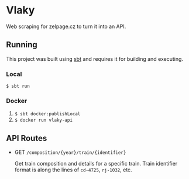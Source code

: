 # Vlaky

Web scraping for zelpage.cz to turn it into an API.

## Running

This project was built using [sbt](https://www.scala-sbt.org/) and requires it for building and executing.

### Local

`$ sbt run`

### Docker

1. `$ sbt docker:publishLocal`
2. `$ docker run vlaky-api`

## API Routes

- GET `/composition/{year}/train/{identifier}`

  Get train composition and details for a specific train. Train identifier format is along the lines of `cd-4725`, `rj-1032`, etc.